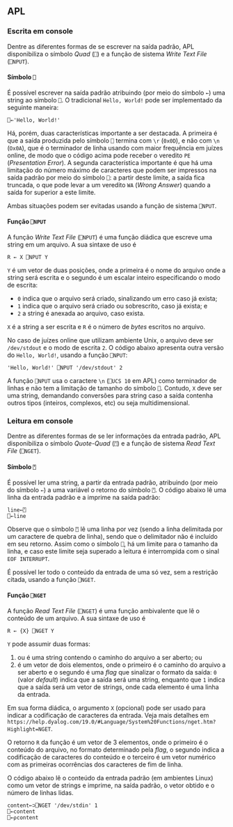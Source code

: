 ## APL

### Escrita em console

Dentre as diferentes formas de se escrever na saída padrão, APL disponibiliza o símbolo _Quad_ (`⎕`) e a função de sistema _Write Text File_ (`⎕NPUT`).

#### Símbolo `⎕`

É possível escrever na saída padrão atribuindo (por meio do símbolo `←`) uma string ao símbolo `⎕`. O tradicional `Hello, World!` pode ser implementado da seguinte maneira:

```apl
⎕←'Hello, World!'
```

Há, porém, duas características importante a ser destacada. A primeira é que a saída produzida pelo símbolo `⎕` termina com `\r` (`0x0D`), e não com `\n` (`Ox0A`), que é o terminador de linha usando com maior frequência em juízes online, de modo que o código acima pode receber o veredito `PE` (_Presentation Error_). A segunda característica importante é que há uma limitação do número máximo de caracteres que podem ser impressos na saída padrão por meio do símbolo `⎕`: a partir deste limite, a saída fica truncada, o que pode levar a um veredito `WA` (_Wrong Answer_) quando a saída for superior a este limite.

Ambas situações podem ser evitadas usando a função de sistema `⎕NPUT`.

#### Função `⎕NPUT`

A função _Write Text File_ (`⎕NPUT`) é uma função diádica que escreve uma string em um arquivo. A sua sintaxe de uso é 
```apl
R ← X ⎕NPUT Y
```

`Y` é um vetor de duas posições, onde a primeira é o nome do arquivo onde a string será escrita e o segundo é um escalar inteiro especificando o modo de escrita: 

- `0` indica que o arquivo será criado, sinalizando um erro caso já exista;
- `1` indica que o arquivo será criado ou sobrescrito, caso já exista; e
- `2` a string é anexada ao arquivo, caso exista.

`X` é a string a ser escrita e `R` é o número de _bytes_ escritos no arquivo.

No caso de juízes online que utilizam ambiente Unix, o arquivo deve ser `/dev/stdout` e o modo de escrita `2`. O código abaixo apresenta outra versão do `Hello, World!`, usando a função `⎕NPUT`:

```apl
'Hello, World!' ⎕NPUT '/dev/stdout' 2
```

A função `⎕NPUT` usa o caractere `\n` (`⎕UCS 10` em APL) como terminador de linhas e não tem a limitação de tamanho do símbolo `⎕`. Contudo, `X` deve ser uma string, demandando conversões para string caso a saída contenha outros tipos (inteiros, complexos, etc) ou seja multidimensional.

### Leitura em console

Dentre as diferentes formas de se ler informações da entrada padrão, APL disponibiliza o símbolo _Quote-Quad_ (`⍞`) e a função de sistema _Read Text File_ (`⎕NGET`).

#### Símbolo `⍞`

É possível ler uma string, a partir da entrada padrão, atribuindo (por meio do símbolo `←`) a uma variável o retorno do símbolo `⍞`. O código abaixo lê uma linha da entrada padrão e a imprime na saída padrão:

```apl
line←⍞
⎕←line
```

Observe que o símbolo `⍞` lê uma linha por vez (sendo a linha delimitada por um caractere de quebra de linha), sendo que o delimitador não é incluído em seu retorno. Assim como o símbolo `⎕`, há um limite para o tamanho da linha, e caso este limite seja superado a leitura é interrompida com o sinal `EOF INTERRUPT`.

É possível ler todo o conteúdo da entrada de uma só vez, sem a restrição citada, usando a função `⎕NGET`.

#### Função `⎕NGET`

A função _Read Text File_ (`⎕NGET`) é uma função ambivalente que lê o conteúdo de um arquivo. A sua sintaxe de uso é 
```apl
R ← {X} ⎕NGET Y
```

`Y` pode assumir duas formas:

1. ou é uma string contendo o caminho do arquivo a ser aberto; ou
2. é um vetor de dois elementos, onde o primeiro é o caminho do arquivo a ser aberto e o segundo é uma _flag_ que sinalizar o formato da saída: `0` (valor _default_) indica que a saída será uma string, enquanto que `1` indica que a saída será um vetor de strings, onde cada elemento é uma linha da entrada.

Em sua forma diádica, o argumento `X` (opcional) pode ser usado para indicar a codificação de caracteres da entrada. Veja mais detalhes em `https://help.dyalog.com/19.0/#Language/System%20Functions/nget.htm?Highlight=NGET`.

O retorno `R` da função é um vetor de 3 elementos, onde o primeiro é o conteúdo do arquivo, no formato determinado pela _flag_, o segundo indica a codificação de caracteres do conteúdo e o terceiro é um vetor numérico com as primeiras ocorrências dos caracteres de fim de linha.

O código abaixo lê o conteúdo da entrada padrão (em ambientes Linux) como um vetor de strings e imprime, na saída padrão, o vetor obtido e o número de linhas lidas.

```apl
content←⊃⎕NGET '/dev/stdin' 1
⎕←content
⎕←⍴content
```
